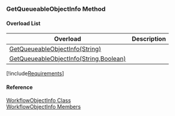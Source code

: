 ﻿### GetQueueableObjectInfo Method

#### Overload List

| Overload | Description |
| --- | --- |
| [GetQueueableObjectInfo(String)](fcSDK~FChoice.Foundation.Clarify.WorkflowObjectInfo~GetQueueableObjectInfo(String).md) |   |
| [GetQueueableObjectInfo(String,Boolean)](fcSDK~FChoice.Foundation.Clarify.WorkflowObjectInfo~GetQueueableObjectInfo(String,Boolean).md) |   |

[!include[Requirements](../partials/requirements.md)]



#### Reference

[WorkflowObjectInfo Class](fcSDK~FChoice.Foundation.Clarify.WorkflowObjectInfo.md)  
[WorkflowObjectInfo Members](fcSDK~FChoice.Foundation.Clarify.WorkflowObjectInfo_members.md)